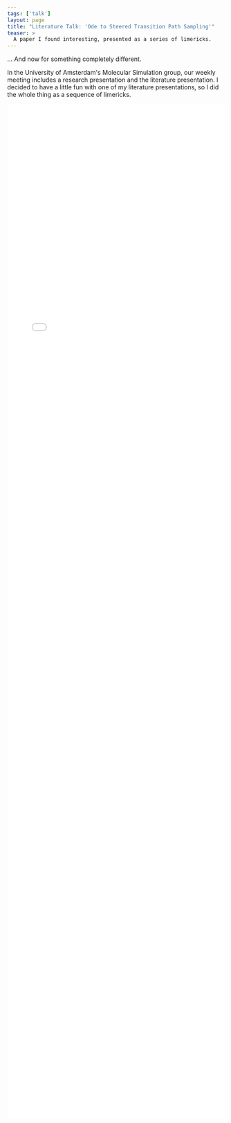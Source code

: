 ```yaml
---
tags: ['talk']
layout: page
title: "Literature Talk: 'Ode to Steered Transition Path Sampling'"
teaser: >
  A paper I found interesting, presented as a series of limericks.
---
```

... And now for something completely different.

In the University of Amsterdam's Molecular Simulation group, our weekly
meeting includes a research presentation and the literature presentation. I
decided to have a little fun with one of my literature presentations, so I
did the whole thing as a sequence of limericks.

<div class="videoWrapper">
<iframe width='100%' height='60%' src='//player.vimeo.com/video/81289093'
        frameborder='0' allowfullscreen></iframe>
</div>
